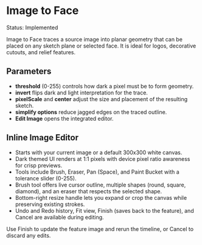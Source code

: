 # Image to Face

Status: Implemented

Image to Face traces a source image into planar geometry that can be placed on any sketch plane or selected face. It is ideal for logos, decorative cutouts, and relief features.

## Parameters
- **threshold** (0-255) controls how dark a pixel must be to form geometry.
- **invert** flips dark and light interpretation for the trace.
- **pixelScale** and **center** adjust the size and placement of the resulting sketch.
- **simplify options** reduce jagged edges on the traced outline.
- **Edit Image** opens the integrated editor.

## Inline Image Editor
- Starts with your current image or a default 300x300 white canvas.
- Dark themed UI renders at 1:1 pixels with device pixel ratio awareness for crisp previews.
- Tools include Brush, Eraser, Pan (Space), and Paint Bucket with a tolerance slider (0-255).
- Brush tool offers live cursor outline, multiple shapes (round, square, diamond), and an eraser that respects the selected shape.
- Bottom-right resize handle lets you expand or crop the canvas while preserving existing strokes.
- Undo and Redo history, Fit view, Finish (saves back to the feature), and Cancel are available during editing.

Use Finish to update the feature image and rerun the timeline, or Cancel to discard any edits.
